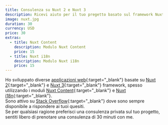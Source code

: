 ```yaml
---
title: Consulenza su Nuxt 2 e Nuxt 3
description: Ricevi aiuto per il tuo pregetto basato sul framework Nuxtjs
image: nuxt.jpg
duration: 30
currency: USD
price: 30
extras:
  - title: Nuxt Content
    description: Modulo Nuxt Content
    price: 15
  - title: Nuxt i18n
    description: Modulo Nuxt i18n
    price: 15
---
```

Ho sviluppato diverse [applicazioni web](https://github.com/learntheropes?tab=repositories){:target="_blank"} basate su [Nuxt 2](https://v2.nuxt.com/){:target="_blank"} e [Nuxt 3](https://nuxt.com/){:target="_blank"} framework, spesso utilizzando i moduli [Nuxt Content](https://content.nuxtjs.org/){:target="_blank"} e [Nuxt i18n](https://v8.i18n.nuxtjs.org/){:target="_blank"}.  
Sono attivo su [Stack Overflow](https://stackoverflow.com/users/11258206/learntheropes){:target="_blank"} dove sono sempre disponibile a rispondere ai tuoi quesiti.  
Se per qualsiasi ragione preferisci una consulenza privata sul tuo progetto, sentiti libero di prenotare una consulenza di 30 minuti con me.  